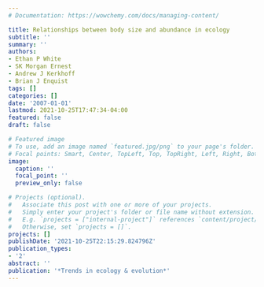 ```yaml
---
# Documentation: https://wowchemy.com/docs/managing-content/

title: Relationships between body size and abundance in ecology
subtitle: ''
summary: ''
authors:
- Ethan P White
- SK Morgan Ernest
- Andrew J Kerkhoff
- Brian J Enquist
tags: []
categories: []
date: '2007-01-01'
lastmod: 2021-10-25T17:47:34-04:00
featured: false
draft: false

# Featured image
# To use, add an image named `featured.jpg/png` to your page's folder.
# Focal points: Smart, Center, TopLeft, Top, TopRight, Left, Right, BottomLeft, Bottom, BottomRight.
image:
  caption: ''
  focal_point: ''
  preview_only: false

# Projects (optional).
#   Associate this post with one or more of your projects.
#   Simply enter your project's folder or file name without extension.
#   E.g. `projects = ["internal-project"]` references `content/project/deep-learning/index.md`.
#   Otherwise, set `projects = []`.
projects: []
publishDate: '2021-10-25T22:15:29.824796Z'
publication_types:
- '2'
abstract: ''
publication: '*Trends in ecology & evolution*'
---
```

